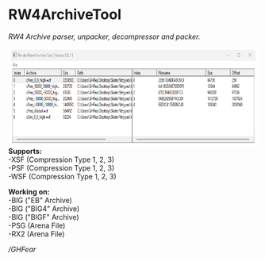 # RW4ArchiveTool
*RW4 Archive parser, unpacker, decompressor and packer.* <br>

<img src="https://github.com/GHFear/RW4ArchiveTool/blob/main/rw4_archive_tool_github.png" alt="GitHub Logo" style="float: left; margin-right: 20px;" width="750" height="200">

**Supports:** <br>
-XSF (Compression Type 1, 2, 3) <br>
-PSF (Compression Type 1, 2, 3) <br>
-WSF (Compression Type 1, 2, 3) <br>

**Working on:** <br>
-BIG ("EB" Archive) <br>
-BIG ("BIG4" Archive) <br>
-BIG ("BIGF" Archive) <br>
-PSG (Arena File) <br>
-RX2 (Arena File) <br>

*/GHFear*
